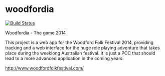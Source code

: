 woodfordia
==========

[![Build
Status](https://travis-ci.org/bdubaut/woodfordia.svg)](https://travis-ci.org/bdubaut/woodfordia)

Woodfordia - The game 2014

This project is a web app for the Woodford Folk Festival 2014, providing tracking and a web interface for the huge role playing adventure that takes place during the weeklong Australian festival. It is just a POC that should lead to a more advanced application in the coming years.

http://www.woodfordfolkfestival.com/
